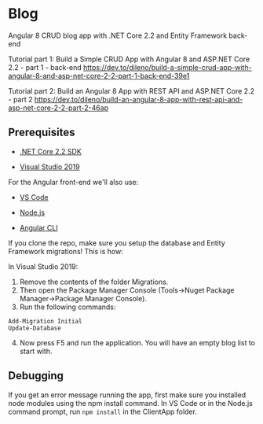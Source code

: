 # Blog
Angular 8 CRUD blog app with .NET Core 2.2 and Entity Framework back-end

Tutorial part 1: Build a Simple CRUD App with Angular 8 and ASP.NET Core 2.2 - part 1 - back-end
https://dev.to/dileno/build-a-simple-crud-app-with-angular-8-and-asp-net-core-2-2-part-1-back-end-39e1

Tutorial part 2: Build an Angular 8 App with REST API and ASP.NET Core 2.2 - part 2
https://dev.to/dileno/build-an-angular-8-app-with-rest-api-and-asp-net-core-2-2-part-2-46ap

## Prerequisites

* [.NET Core 2.2 SDK](https://dotnet.microsoft.com/download)

* [Visual Studio 2019](https://visualstudio.microsoft.com/vs/)

For the Angular front-end we'll also use:

* [VS Code](https://code.visualstudio.com/)

* [Node.js](https://nodejs.org/en/)

* [Angular CLI](https://cli.angular.io/)

If you clone the repo, make sure you setup the database and Entity Framework migrations!
This is how:

In Visual Studio 2019:

1. Remove the contents of the folder Migrations.
2. Then open the Package Manager Console (Tools->Nuget Package Manager->Package Manager Console).
3. Run the following commands:

```
Add-Migration Initial
Update-Database
```

4. Now press F5 and run the application. You will have an empty blog list to start with.

## Debugging
If you get an error message running the app, first make sure you installed node modules using the npm install command.
In VS Code or in the Node.js command prompt, run `npm install` in the ClientApp folder.
